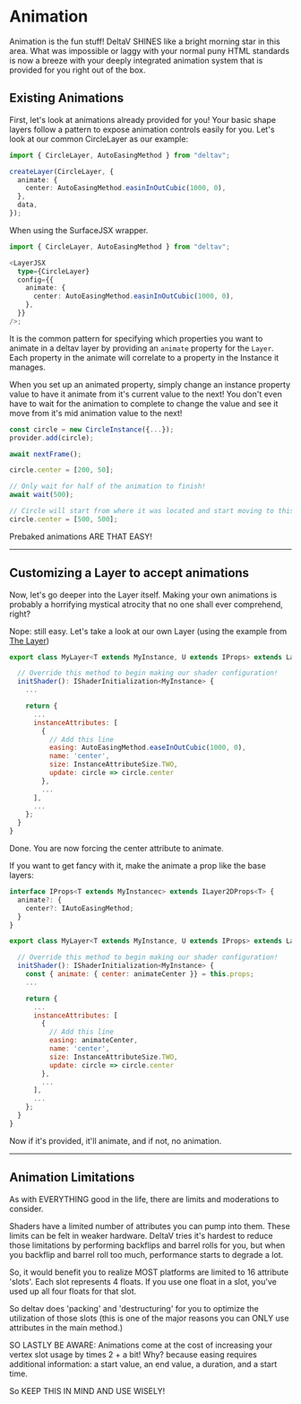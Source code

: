 # Animation

Animation is the fun stuff! DeltaV SHINES like a bright morning star in this
area. What was impossible or laggy with your normal puny HTML standards is now a
breeze with your deeply integrated animation system that is provided for you
right out of the box.

## Existing Animations

First, let's look at animations already provided for you! Your basic shape
layers follow a pattern to expose animation controls easily for you. Let's look
at our common CircleLayer as our example:

```typescript
import { CircleLayer, AutoEasingMethod } from "deltav";

createLayer(CircleLayer, {
  animate: {
    center: AutoEasingMethod.easinInOutCubic(1000, 0),
  },
  data,
});
```

When using the SurfaceJSX wrapper.

```typescript
import { CircleLayer, AutoEasingMethod } from "deltav";

<LayerJSX
  type={CircleLayer}
  config={{
    animate: {
      center: AutoEasingMethod.easinInOutCubic(1000, 0),
    },
  }}
/>;
```

It is the common pattern for specifying which properties you want to animate in
a deltav layer by providing an `animate` property for the `Layer`. Each property
in the animate will correlate to a property in the Instance it manages.

When you set up an animated property, simply change an instance property value
to have it animate from it's current value to the next! You don't even have to
wait for the animation to complete to change the value and see it move from it's
mid animation value to the next!

```typescript
const circle = new CircleInstance({...});
provider.add(circle);

await nextFrame();

circle.center = [200, 50];

// Only wait for half of the animation to finish!
await wait(500);

// Circle will start from where it was located and start moving to this next provided location!
circle.center = [500, 500];
```

Prebaked animations ARE THAT EASY!

---

## Customizing a Layer to accept animations

Now, let's go deeper into the Layer itself. Making your own animations is
probably a horrifying mystical atrocity that no one shall ever comprehend,
right?

Nope: still easy. Let's take a look at our own Layer (using the example from
[The Layer](./working-with-layers.md))

```javascript
export class MyLayer<T extends MyInstance, U extends IProps> extends Layer2D<T, U> {

  // Override this method to begin making our shader configuration!
  initShader(): IShaderInitialization<MyInstance> {
    ...

    return {
      ...
      instanceAttributes: [
        {
          // Add this line
          easing: AutoEasingMethod.easeInOutCubic(1000, 0),
          name: 'center',
          size: InstanceAttributeSize.TWO,
          update: circle => circle.center
        },
        ...
      ],
      ...
    };
  }
}
```

Done. You are now forcing the center attribute to animate.

If you want to get fancy with it, make the animate a prop like the base layers:

```javascript
interface IProps<T extends MyInstancec> extends ILayer2DProps<T> {
  animate?: {
    center?: IAutoEasingMethod;
  }
}

export class MyLayer<T extends MyInstance, U extends IProps> extends Layer2D<T, U> {

  // Override this method to begin making our shader configuration!
  initShader(): IShaderInitialization<MyInstance> {
    const { animate: { center: animateCenter }} = this.props;
    ...

    return {
      ...
      instanceAttributes: [
        {
          // Add this line
          easing: animateCenter,
          name: 'center',
          size: InstanceAttributeSize.TWO,
          update: circle => circle.center
        },
        ...
      ],
      ...
    };
  }
}
```

Now if it's provided, it'll animate, and if not, no animation.

---

## Animation Limitations

As with EVERYTHING good in the life, there are limits and moderations to
consider.

Shaders have a limited number of attributes you can pump into them. These limits
can be felt in weaker hardware. DeltaV tries it's hardest to reduce those
limitations by performing backflips and barrel rolls for you, but when you
backflip and barrel roll too much, performance starts to degrade a lot.

So, it would benefit you to realize MOST platforms are limited to 16 attribute
'slots'. Each slot represents 4 floats. If you use one float in a slot, you've
used up all four floats for that slot.

So deltav does 'packing' and 'destructuring' for you to optimize the utilization
of those slots (this is one of the major reasons you can ONLY use attributes in
the main method.)

SO LASTLY BE AWARE: Animations come at the cost of increasing your vertex slot
usage by times 2 + a bit! Why? because easing requires additional information: a
start value, an end value, a duration, and a start time.

So KEEP THIS IN MIND AND USE WISELY!
